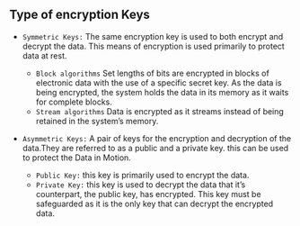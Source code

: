 ## Type of encryption Keys
- `Symmetric Keys:`
The same encryption key is used to both encrypt and decrypt the data. This means of encryption is used primarily to protect data at rest.
    - `Block algorithms` Set lengths of bits are encrypted in blocks of electronic data with the use of a specific secret key. As the data is being encrypted, the system holds the data in its memory as it waits for complete blocks.
    - `Stream algorithms` Data is encrypted as it streams instead of being retained in the system’s memory.

- `Asymmetric Keys:`
A pair of keys for the encryption and decryption of the data.They are referred to as a public and a private key. this can be used to protect the Data in Motion.
    - `Public Key:`  this key is primarily used to encrypt the data.
    - `Private Key:` this key is used to decrypt the data that it’s counterpart, the public key, has encrypted. This key must be safeguarded as it is the only key that can decrypt the encrypted data.
